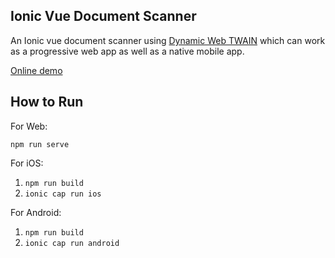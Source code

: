 ## Ionic Vue Document Scanner

An Ionic vue document scanner using [Dynamic Web TWAIN](https://www.dynamsoft.com/web-twain/overview/) which can work as a progressive web app as well as a native mobile app.

[Online demo](https://neon-brioche-084330.netlify.app/)


## How to Run

For Web:

```
npm run serve
```

For iOS:

1. `npm run build`
2. `ionic cap run ios`

For Android:

1. `npm run build`
2. `ionic cap run android`